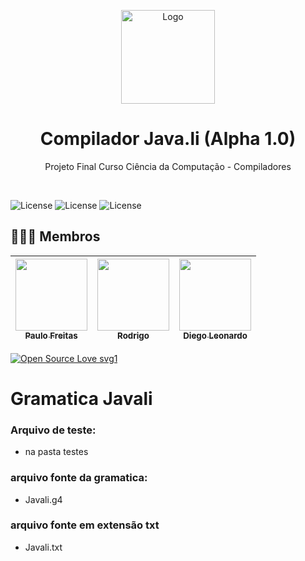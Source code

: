 <!-- Logo/Banner do Projeto -->
<p style="text-align:center;">
  <img src="https://github.com/ccofg-labs/Pytanga/blob/main/pytanga%20logo/pytanga-logo%20(8).png?raw=true" alt="Logo" width="auto" height="150">
  <h1 align="center">Compilador Java.li (Alpha 1.0)</h1>
  
  <p style="text-align:center;">
    Projeto Final Curso Ciência da Computação - Compiladores 
  </p>
<br />
<!-- Shields do Projeto -->

![License](https://img.shields.io/badge/UNIFG-Analise%20de%20Algoritmos%20-red.svg)
![License](https://img.shields.io/badge/UNIFG-Compiladores-blue.svg)
![License](https://img.shields.io/badge/UNIFG-Linguagem%20Formal%20Automatos-green.svg)
<!-- Shields do Projeto -->
## 👨🏻‍🏫 Membros 
| [<img src="https://avatars.githubusercontent.com/u/42820569?v=4" width=115><br><sub>Paulo Freitas</sub>](https://github.com/paulofreitas-py) |  [<img src="https://avatars.githubusercontent.com/" width=115><br><sub>Rodrigo</sub>](https://github.com/) | [<img src="https://avatars.githubusercontent.com/u/65420105?v=4" width=115><br><sub>Diego Leonardo</sub>](https://github.com/Diego6699) |
| :---: | :---: | :---: |

[![Open Source Love svg1](https://badges.frapsoft.com/os/v1/open-source.svg?v=103)](https://github.com/ellerbrock/open-source-badges/)


# Gramatica Javali

### Arquivo de teste:
- na pasta testes

### arquivo fonte da gramatica:

- Javali.g4

### arquivo fonte em extensão txt

- Javali.txt
